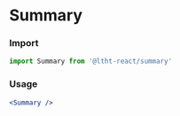 # Summary

<!-- STORY -->

### Import

```js
import Summary from '@ltht-react/summary'
```

### Usage

```jsx
<Summary />
```
